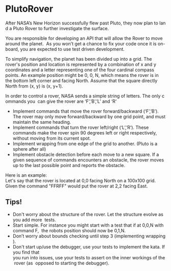 # PlutoRover
After NASA’s New Horizon successfully flew past Pluto, they now plan to land a Pluto Rover to further investigate the surface.

You are responsible for developing an API that will allow the Rover to move around the planet. 
As you won’t get a chance to fix your code once it is on-board, you are expected to use test driven development.

To simplify navigation, the planet has been divided up into a grid. 
The rover's position and  location is represented by a combination of x and y coordinates and a letter representing one of the four cardinal compass points. An example position might be 0, 0, N, which means the rover is in the bottom left corner and facing North. Assume that the square directly North from (x, y) is (x, y+1).

In order to control a rover, NASA sends a simple string of letters. The only commands you  can give the rover are ‘F’,’B’,’L’ and ‘R’

- Implement commands that move the rover forward/backward (‘F’,’B’). The rover may only move forward/backward by one grid point, and must maintain the same heading.  
- Implement commands that turn the rover left/right (‘L’,’R’). These commands make the rover spin 90 degrees left or right respectively, without moving from its current  spot.
- Implement wrapping from one edge of the grid to another. (Pluto is a sphere after all)
- Implement obstacle detection before each move to a new square. If a given sequence of commands encounters an obstacle, the rover moves up to the last  possible point and reports the obstacle.

Here is an example:
Let's say that the rover is located at 0,0 facing North on a 100x100 grid.
Given the command "FFRFF" would put the rover at 2,2 facing East.

## Tips!
- Don't worry about the structure of the rover. Let the structure evolve as you add more  tests.
- Start simple. For instance you might start with a test that if at 0,0,N with command F,  the robots position should now be 0,1,N.
- Don’t worry about bounds checking until step 3 (implementing wrapping).
- Don't start up/use the debugger, use your tests to implement the kata. If you find that  you run into issues, use your tests to assert on the inner workings of the rover (as  opposed to starting the debugger). 

